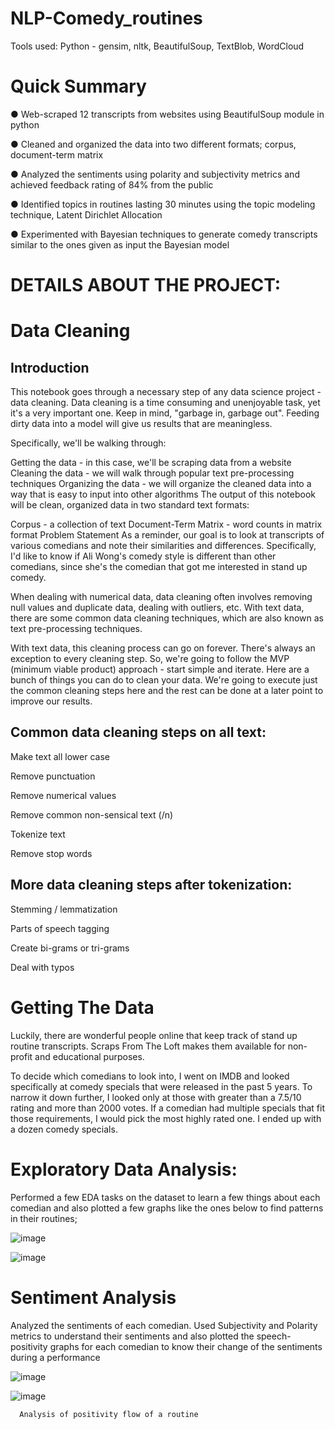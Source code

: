 # NLP-Comedy_routines

Tools used:
Python - gensim, nltk, BeautifulSoup, TextBlob, WordCloud

# Quick Summary

● Web-scraped 12 transcripts from websites using BeautifulSoup module in python

● Cleaned and organized the data into two different formats; corpus, document-term matrix

● Analyzed the sentiments using polarity and subjectivity metrics and achieved feedback rating of 84% from the public

● Identified topics in routines lasting 30 minutes using the topic modeling technique, Latent Dirichlet Allocation

● Experimented with Bayesian techniques to generate comedy transcripts similar to the ones given as input the Bayesian model

# DETAILS ABOUT THE PROJECT:

# Data Cleaning
## Introduction
This notebook goes through a necessary step of any data science project - data cleaning. Data cleaning is a time consuming and unenjoyable task, yet it's a very important one. Keep in mind, "garbage in, garbage out". Feeding dirty data into a model will give us results that are meaningless.

Specifically, we'll be walking through:

Getting the data - in this case, we'll be scraping data from a website
Cleaning the data - we will walk through popular text pre-processing techniques
Organizing the data - we will organize the cleaned data into a way that is easy to input into other algorithms
The output of this notebook will be clean, organized data in two standard text formats:

Corpus - a collection of text
Document-Term Matrix - word counts in matrix format
Problem Statement
As a reminder, our goal is to look at transcripts of various comedians and note their similarities and differences. Specifically, I'd like to know if Ali Wong's comedy style is different than other comedians, since she's the comedian that got me interested in stand up comedy.


When dealing with numerical data, data cleaning often involves removing null values and duplicate data, dealing with outliers, etc. With text data, there are some common data cleaning techniques, which are also known as text pre-processing techniques.

With text data, this cleaning process can go on forever. There's always an exception to every cleaning step. So, we're going to follow the MVP (minimum viable product) approach - start simple and iterate. Here are a bunch of things you can do to clean your data. We're going to execute just the common cleaning steps here and the rest can be done at a later point to improve our results.

## Common data cleaning steps on all text:

Make text all lower case

Remove punctuation

Remove numerical values

Remove common non-sensical text (/n)

Tokenize text

Remove stop words

## More data cleaning steps after tokenization:

Stemming / lemmatization

Parts of speech tagging

Create bi-grams or tri-grams

Deal with typos




# Getting The Data
Luckily, there are wonderful people online that keep track of stand up routine transcripts. Scraps From The Loft makes them available for non-profit and educational purposes.

To decide which comedians to look into, I went on IMDB and looked specifically at comedy specials that were released in the past 5 years. To narrow it down further, I looked only at those with greater than a 7.5/10 rating and more than 2000 votes. If a comedian had multiple specials that fit those requirements, I would pick the most highly rated one. I ended up with a dozen comedy specials.


# Exploratory Data Analysis:

Performed a few EDA tasks on the dataset to learn a few things about each comedian and also plotted a few graphs like the ones below to find patterns in their routines;

![image](https://user-images.githubusercontent.com/64389100/138031130-0505a36d-ac72-469b-8765-3d83d8d39615.png)

![image](https://user-images.githubusercontent.com/64389100/138031242-d549c963-acea-4471-8c63-5071b0205acd.png)


# Sentiment Analysis

Analyzed the sentiments of each comedian. Used Subjectivity and Polarity metrics to understand their sentiments and also plotted the speech-positivity graphs for each comedian to know their change of the sentiments during a performance


![image](https://user-images.githubusercontent.com/64389100/138031622-dbdf851f-99a2-4c6b-90d4-6baa228f1e9e.png)


![image](https://user-images.githubusercontent.com/64389100/138031848-aa078206-767d-49c4-a2b1-bba698681cd7.png)

      Analysis of positivity flow of a routine


